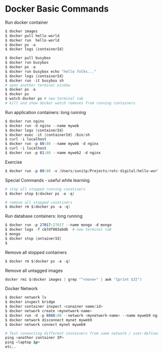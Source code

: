 # Docker Basic Commands

Run docker container
```s
$ docker images  
$ docker pull hello-world
$ docker run  hello-world
$ docker ps -a
$ docker logs {containerId}

$ docker pull busybox
$ docker run busybox
$ docker ps -a
$ docker run busybox echo "hello folks..."
$ docker logs {containerId}
$ docker run -it busybox sh
# open another terminal window
$ docker ps -a
$ docker ps
$ watch docker ps # new terminal tab
# kill and show docker watch removes from running containers
```

Run application containers: long running
```s
$ docker run nginx
$ docker run -d nginx --name myweb
$ docker logs {containerId}
$ docker exec -it {containerId} /bin/sh
$ curl -i localhost
$ docker run -p 80:80 --name myweb -d nginx 
$ curl -i localhost
$ docker run -p 81:80 --name myweb2 -d nginx
```

Exercise
```s
$ docker run -p 80:80 -v /Users/sunitp/Projects/rotc-digital/hello-world-nodejs/www:/usr/share/nginx/html:ro --name myweb -d nginx 


```

Special Commands - useful while learning
```s
# stop all stopped running conatiners
$ docker stop $(docker ps -a -q)

# remove all stopped conatiners
$ docker rm $(docker ps -a -q)
```

Run database containers: long running
```s
$ docker run -p 27017:27017 --name mongo -d mongo
$ docker logs -f cb7df003abdb  # new terminal tab
$ mongo
$ docker stop {ontainerId}
$ 
```


Remove all stopped containers
```s
$ docker rm $(docker ps -a -q)
```

Remove all untagged images
```s
docker rmi $(docker images | grep "^<none>" | awk "{print $3}")
```

Docker Network
```s
$ docker network ls
$ docker inspect bridge
$ docker container inspect <conainer name/id>
$ docker network create <mynetwork-name>
$ docker run -d -p 8088:80 --network <mynetwork-name> --name myweb9 nginx
$ docker network disconnect mynet myweb9
$ docker network connect mynet myweb9

# Test connecting different containers from same network / user-defined bridge network / local host
ping <another container IP>
ping <laptop ip>
etc.. 
```

